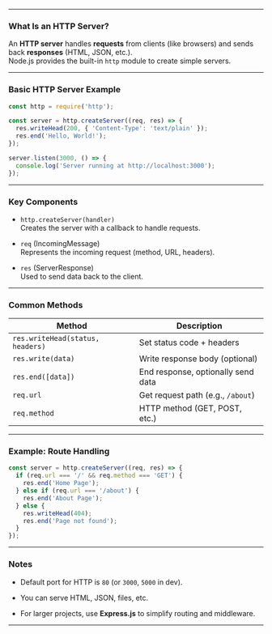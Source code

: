 

---



### What Is an HTTP Server?

An **HTTP server** handles **requests** from clients (like browsers) and sends back **responses** (HTML, JSON, etc.).  
Node.js provides the built-in `http` module to create simple servers.

---

### Basic HTTP Server Example

```js
const http = require('http');

const server = http.createServer((req, res) => {
  res.writeHead(200, { 'Content-Type': 'text/plain' });
  res.end('Hello, World!');
});

server.listen(3000, () => {
  console.log('Server running at http://localhost:3000');
});
```

---

### Key Components

- `http.createServer(handler)`  
    Creates the server with a callback to handle requests.
    
- `req` (IncomingMessage)  
    Represents the incoming request (method, URL, headers).
    
- `res` (ServerResponse)  
    Used to send data back to the client.
    

---

### Common Methods

|Method|Description|
|---|---|
|`res.writeHead(status, headers)`|Set status code + headers|
|`res.write(data)`|Write response body (optional)|
|`res.end([data])`|End response, optionally send data|
|`req.url`|Get request path (e.g., `/about`)|
|`req.method`|HTTP method (GET, POST, etc.)|

---

### Example: Route Handling

```js
const server = http.createServer((req, res) => {
  if (req.url === '/' && req.method === 'GET') {
    res.end('Home Page');
  } else if (req.url === '/about') {
    res.end('About Page');
  } else {
    res.writeHead(404);
    res.end('Page not found');
  }
});
```

---

### Notes

- Default port for HTTP is `80` (or `3000`, `5000` in dev).
    
- You can serve HTML, JSON, files, etc.
    
- For larger projects, use **Express.js** to simplify routing and middleware.
    

---

